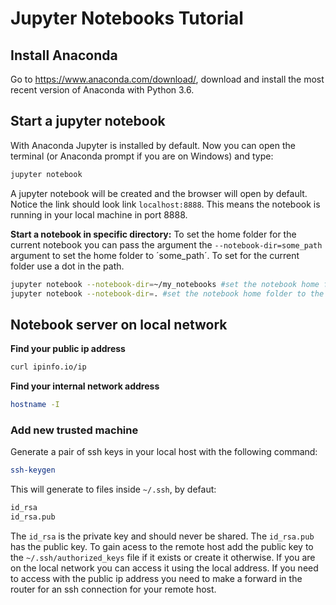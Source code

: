 # Jupyter Notebooks Tutorial
## Install Anaconda
Go to https://www.anaconda.com/download/, download and install the most recent version of Anaconda with Python 3.6.
## Start a jupyter notebook
With Anaconda Jupyter is installed by default. Now you can open the terminal (or Anaconda prompt if you are on Windows) and type:
```bash
jupyter notebook
```
A jupyter notebook will be created and the browser will open by default. Notice the link should look link `localhost:8888`. This means the notebook is running in your local machine in port 8888.

**Start a notebook in specific directory:**
To set the home folder for the current notebook you can pass the argument the `--notebook-dir=some_path` argument to set the home folder to ´some_path´. To set for the current folder use a dot in the path.
```bash
jupyter notebook --notebook-dir=~/my_notebooks #set the notebook home folder to my_notebooks folder in home (if you are in linux)
jupyter notebook --notebook-dir=. #set the notebook home folder to the current directory.
```
## Notebook server on local network
**Find your public ip address**
```bash
curl ipinfo.io/ip
```
**Find your internal network address**
```bash
hostname -I
```
### Add new trusted machine
Generate a pair of ssh keys in your local host with the following command:
```bash
ssh-keygen
```
This will generate to files inside `~/.ssh`, by defaut:
```bash
id_rsa
id_rsa.pub
```
The `id_rsa` is the private key and should never be shared. The `id_rsa.pub` has the public key. To gain acess to the remote host add the public key to the `~/.ssh/authorized_keys` file if it exists or create it otherwise. If you are on the local network you can access it using the local address. If you need to access with the public ip address you need to make a forward in the router for an ssh connection for your remote host.
